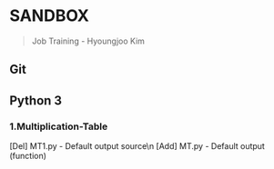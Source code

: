 # SANDBOX
>Job Training - Hyoungjoo Kim

## Git

## Python 3
### 1.Multiplication-Table
[Del] MT1.py - Default output source\n
[Add] MT.py - Default output (function)
